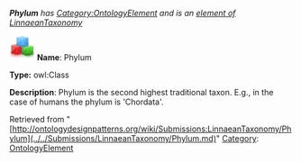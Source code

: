 ___Phylum__ has [Category:OntologyElement](../../Category/OntologyElement.md "Category:OntologyElement") and is an [element of](../../Property/ElementOf.md "Property:ElementOf") [LinnaeanTaxonomy](../../Submissions/LinnaeanTaxonomy.md "Submissions:LinnaeanTaxonomy")_


  




[![Class](../../images/thumb/2/27/Class.gif/45px-Class.gif)](../../Image/Class.gif.md "Class")
__Name__: Phylum 


__Type:__ owl:Class 


__Description__: Phylum is the second highest traditional taxon. E.g., in the case of humans the phylum is 'Chordata'. 





Retrieved from "[http://ontologydesignpatterns.org/wiki/Submissions:LinnaeanTaxonomy/Phylum](../../Submissions/LinnaeanTaxonomy/Phylum.md)"
 [Category](http://ontologydesignpatterns.org/wiki/Special:Categories "Special:Categories"): [OntologyElement](../../Category/OntologyElement.md "Category:OntologyElement")